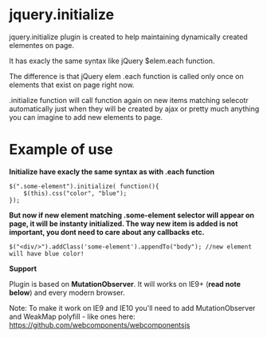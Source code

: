 # jquery.initialize

jquery.initialize plugin is created to help maintaining dynamically created elementes on page.

It has exacly the same syntax like jQuery $elem.each function. 

The difference is that jQuery elem .each function is called only once on elements that exist on page right now. 

.initialize function will call function again on new items matching selecotr automatically just when they will be created by ajax or pretty much anything you can imagine to add new elements to page.

# Example of use
  
  **Initialize have exacly the same syntax as with .each function**
  
	$(".some-element").initialize( function(){
		$(this).css("color", "blue");
	});
	
  **But now if new element matching .some-element selector will appear on page, it will be instanty initialized. The way new item is added is not important, you dont need to care about any callbacks etc.**
  
	$("<div/>").addClass('some-element').appendTo("body"); //new element will have blue color!
	
	

**Support**

Plugin is based on **MutationObserver**. It will works on IE9+ (**read note below**) and every modern browser.

Note: To make it work on IE9 and IE10 you'll need to add MutationObserver and WeakMap polyfill - like ones here: <https://github.com/webcomponents/webcomponentsjs>
